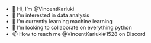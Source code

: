 - 👋 Hi, I’m @VincentKariuki
- 👀 I’m interested in data analysis
- 🌱 I’m currently learning machine learning
- 💞️ I’m looking to collaborate on everything python
- 📫 How to reach me @VincentKariuki#1528 on Discord

<!---
VincentKariuki/VincentKariuki is a ✨ special ✨ repository because its `README.md` (this file) appears on your GitHub profile.
You can click the Preview link to take a look at your changes.
--->
